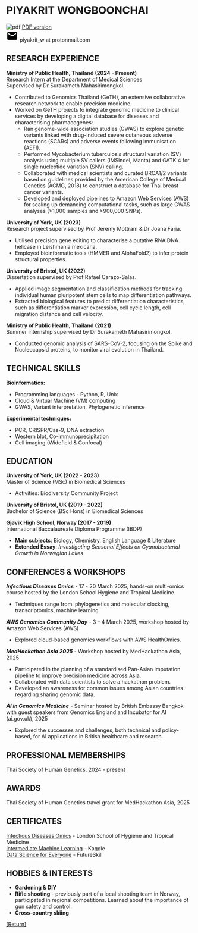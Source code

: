 # PIYAKRIT WONGBOONCHAI

![pdf](https://github.com/user-attachments/assets/46d54490-eeac-4a79-a5f9-cde2e7c628bd)
<a href="https://github.com/engwbc/engwbc.github.io/blob/main/files/PiyakritW_CV_2025.pdf" download="download"> PDF version </a> <br>
![mail](data:image/png;base64,iVBORw0KGgoAAAANSUhEUgAAACAAAAAgCAYAAABzenr0AAAAAXNSR0IArs4c6QAAASJJREFUWEftl2ESwTAQhV9vwklwEpwEJ8FNOAlH0a+TnYlM2qSl4kfejGEku/ve221Eo8JoCtdXJfCXDuwkrWaajaukp3t1JUIHzu0iBObEsa17sgI+gYWkx5yVvdxLc8EngHIc+AX2ki5hC3wCLLKJ7w7tZtyZio2kmxNn7U0SeOtTEJxLxETYfoSQFyQJsIkEDAtTC9aOSMoN1BLHuyEc7iwCBFOcZF2/HFCClTEioXN9c5VNwIqihiBzg+KowhWQWg/bNpqAJSCQYkYEhXz27fZ73TcvkwmY2rDHNiMUN1eGhvUjApbYH9KxJ+hXCAwpTK1VAtWB6kDUgeIXEp7dsQdK6nmPrXN0cyPqELsVc5Rup2TOiLkHv6z1j0l1oLwDLzggUSFAoMvaAAAAAElFTkSuQmCC) piyakrit_w at protonmail.com <br>

## RESEARCH EXPERIENCE

**Ministry of Public Health, Thailand (2024 - Present)** <br>
Research Intern at the Department of Medical Sciences<br> 
Supervised by Dr Surakameth Mahasirimongkol.
* Contributed to Genomics Thailand (GeTH), an extensive collaborative research network to enable precision medicine.
* Worked on GeTH projects to integrate genomic medicine to clinical services by developing a digital database for diseases and characterising pharmacogenes:
  * Ran genome-wide association studies (GWAS) to explore genetic variants linked with drug-induced severe cutaneous adverse reactions (SCARs) and adverse events following immunisation (AEFI).
  * Performed Mycobacterium tuberculosis structural variation (SV) analysis using multiple SV callers (IMSindel, Manta) and GATK 4 for single nucleotide variation (SNV) calling.
  * Collaborated with medical scientists and curated BRCA1/2 variants based on guidelines provided by the American College of Medical Genetics (ACMG, 2018) to construct a database for Thai breast cancer variants.
  * Developed and deployed pipelines to Amazon Web Services (AWS) for scaling up demanding computational tasks, such as large GWAS analyses (>1,000 samples and >900,000 SNPs). <br>

**University of York, UK (2023)** <br>
Research project supervised by Prof Jeremy Mottram & Dr Joana Faria. 
* Utilised precision gene editing to characterise a putative RNA:DNA helicase in Leishmania mexicana.
* Employed bioinformatic tools (HMMER and AlphaFold2) to infer protein structural properties. <br>

**University of Bristol, UK (2022)** <br>
Dissertation supervised by Prof Rafael Carazo-Salas. 
* Applied image segmentation and classification methods for tracking individual human pluripotent stem cells to map differentiation pathways.
* Extracted biological features to predict differentiation characteristics, such as differentiation marker expression, cell cycle length, cell migration distance and cell velocity. <br>

**Ministry of Public Health, Thailand (2021)** <br>	
Summer internship supervised by Dr Surakameth Mahasirimongkol.
* Conducted genomic analysis of SARS-CoV-2, focusing on the Spike and Nucleocapsid proteins, to monitor viral evolution in Thailand.

## TECHNICAL SKILLS
**Bioinformatics:**
* Programming languages - Python, R, Unix
* Cloud & Virtual Machine (VM) computing
* GWAS, Variant interpretation, Phylogenetic inference <br>

**Experimental techniques:**
* PCR, CRISPR/Cas-9, DNA extraction
* Western blot, Co-immunoprecipitation
* Cell imaging (Widefield & Confocal) <br>

## EDUCATION
**University of York, UK (2022 - 2023)** <br>
Master of Science (MSc) in Biomedical Sciences <br>
* Activities: Biodiversity Community Project

**University of Bristol, UK (2019 - 2022)** <br>
Bachelor of Science (BSc Hons) in Biomedical Sciences <br>

**Gjøvik High School, Norway (2017 - 2019)** <br>
International Baccalaureate Diploma Programme (IBDP) <br>
* **Main subjects**: Biology, Chemistry, English Language & Literature
* **Extended Essay**: *Investigating Seasonal Effects on Cyanobacterial Growth in Norwegian Lakes*

## CONFERENCES & WORKSHOPS
***Infectious Diseases Omics*** - 17 - 20 March 2025, hands-on multi-omics course hosted by the London School Hygiene and Tropical Medicine.
* Techniques range from: phylogenetics and molecular clocking, transcriptomics, machine learning.

***AWS Genomics Community Day*** - 3 – 4 March 2025, workshop hosted by Amazon Web Services (AWS)
* Explored cloud-based genomics workflows with AWS HealthOmics.
  
***MedHackathon Asia 2025*** - Workshop hosted by MedHackathon Asia, 2025
* Participated in the planning of a standardised Pan-Asian imputation pipeline to improve precision medicine across Asia.
* Collaborated with data scientists to solve a hackathon problem.
* Developed an awareness for common issues among Asian countries regarding sharing genomic data.
 
***AI in Genomics Medicine*** - Seminar hosted by British Embassy Bangkok with guest speakers from Genomics England and Incubator for AI (ai.gov.uk), 2025
* Explored the successes and challenges, both technical and policy-based, for AI applications in British healthcare and research.

## PROFESSIONAL MEMBERSHIPS
Thai Society of Human Genetics, 2024 - present	

## AWARDS
Thai Society of Human Genetics travel grant for MedHackathon Asia, 2025

## CERTIFICATES
[Infectious Diseases Omics](https://drive.google.com/file/d/1of7lnOci-3KKVRlBgYRkq_JQVahvflwx/view?usp=sharing) - London School of Hygiene and Tropical Medicine <br> 
[Intermediate Machine Learning](https://www.kaggle.com/learn/certification/zeeweemama/intermediate-machine-learning) - Kaggle <br>
[Data Science for Everyone](https://drive.google.com/file/d/18jKZ87-q6ndzHkxqrP_s-PnX58nnprYW/view?usp=drive_link) - FutureSkill <br>

## HOBBIES & INTERESTS
* **Gardening & DIY** 
* **Rifle shooting** - previously part of a local shooting team in Norway, participated in regional competitions. Learned about the importance of gun safety and control.
* **Cross-country skiing**

[[Return]](./)